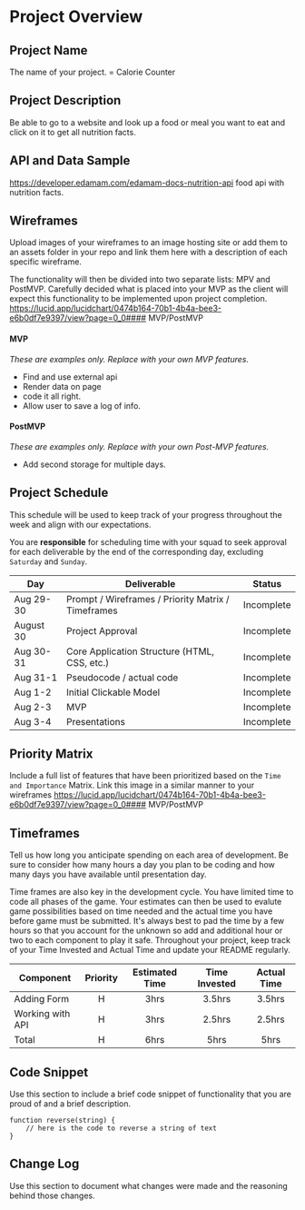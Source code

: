 # Project Overview

## Project Name

The name of your project. = Calorie Counter

## Project Description

Be able to go to a website and look up a food or meal you want to eat and click on it to get all nutrition facts. 

## API and Data Sample

https://developer.edamam.com/edamam-docs-nutrition-api
food api with nutrition facts.

## Wireframes

Upload images of your wireframes to an image hosting site or add them to an assets folder in your repo and link them here with a description of each specific wireframe.

The functionality will then be divided into two separate lists: MPV and PostMVP.  Carefully decided what is placed into your MVP as the client will expect this functionality to be implemented upon project completion.  
https://lucid.app/lucidchart/0474b164-70b1-4b4a-bee3-e6b0df7e9397/view?page=0_0#### MVP/PostMVP
#### MVP 
*These are examples only. Replace with your own MVP features.*

- Find and use external api 
- Render data on page 
- code it all right.
- Allow user to save a log of info.

#### PostMVP  
*These are examples only. Replace with your own Post-MVP features.*

- Add second storage for multiple days.


## Project Schedule

This schedule will be used to keep track of your progress throughout the week and align with our expectations.  

You are **responsible** for scheduling time with your squad to seek approval for each deliverable by the end of the corresponding day, excluding `Saturday` and `Sunday`.

|  Day | Deliverable | Status
|---|---| ---|
|Aug 29-30| Prompt / Wireframes / Priority Matrix / Timeframes | Incomplete
|August 30| Project Approval | Incomplete
|Aug 30-31| Core Application Structure (HTML, CSS, etc.) | Incomplete
|Aug 31-1| Pseudocode / actual code | Incomplete
|Aug 1-2| Initial Clickable Model  | Incomplete
|Aug 2-3| MVP | Incomplete
|Aug 3-4| Presentations | Incomplete

## Priority Matrix

Include a full list of features that have been prioritized based on the `Time and Importance` Matrix.  Link this image in a similar manner to your wireframes
https://lucid.app/lucidchart/0474b164-70b1-4b4a-bee3-e6b0df7e9397/view?page=0_0#### MVP/PostMVP
## Timeframes

Tell us how long you anticipate spending on each area of development. Be sure to consider how many hours a day you plan to be coding and how many days you have available until presentation day.

Time frames are also key in the development cycle.  You have limited time to code all phases of the game.  Your estimates can then be used to evalute game possibilities based on time needed and the actual time you have before game must be submitted. It's always best to pad the time by a few hours so that you account for the unknown so add and additional hour or two to each component to play it safe. Throughout your project, keep track of your Time Invested and Actual Time and update your README regularly.

| Component | Priority | Estimated Time | Time Invested | Actual Time |
| --- | :---: |  :---: | :---: | :---: |
| Adding Form | H | 3hrs| 3.5hrs | 3.5hrs |
| Working with API | H | 3hrs| 2.5hrs | 2.5hrs |
| Total | H | 6hrs| 5hrs | 5hrs |

## Code Snippet

Use this section to include a brief code snippet of functionality that you are proud of and a brief description.  

```
function reverse(string) {
	// here is the code to reverse a string of text
}
```

## Change Log
 Use this section to document what changes were made and the reasoning behind those changes.  